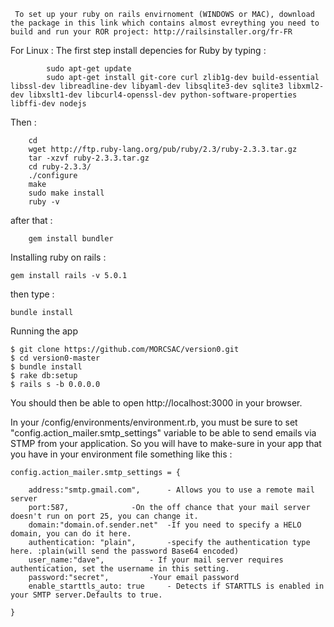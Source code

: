      To set up your ruby on rails envirnoment (WINDOWS or MAC), download the package in this link which contains almost evreything you need to build and run your ROR project: http://railsinstaller.org/fr-FR

For Linux : 
  The first step install depencies for Ruby by typing : 
  
			sudo apt-get update
			sudo apt-get install git-core curl zlib1g-dev build-essential libssl-dev libreadline-dev libyaml-dev libsqlite3-dev sqlite3 libxml2-dev libxslt1-dev libcurl4-openssl-dev python-software-properties libffi-dev nodejs
  Then : 
  
		cd
		wget http://ftp.ruby-lang.org/pub/ruby/2.3/ruby-2.3.3.tar.gz
		tar -xzvf ruby-2.3.3.tar.gz
		cd ruby-2.3.3/
		./configure
		make
		sudo make install
		ruby -v
	
after that :
	
		gem install bundler
	
	
Installing ruby on rails : 

	gem install rails -v 5.0.1
	
then type : 

	bundle install 


Running the app

	$ git clone https://github.com/MORCSAC/version0.git
	$ cd version0-master
	$ bundle install
	$ rake db:setup
	$ rails s -b 0.0.0.0

You should then be able to open http://localhost:3000 in your browser.


In your /config/environments/environment.rb, you must be sure to set "config.action_mailer.smtp_settings" variable to be able to send emails via STMP from your application.
So you will have to make-sure in your app that you have in your environment file  something like this :

	config.action_mailer.smtp_settings = {
	
      	address:"smtp.gmail.com",      - Allows you to use a remote mail server
    	port:587,		       -On the off chance that your mail server doesn't run on port 25, you can change it.
    	domain:"domain.of.sender.net"  -If you need to specify a HELO domain, you can do it here.
    	authentication: "plain",       -specify the authentication type here. :plain(will send the password Base64 encoded)
    	user_name:"dave",	       - If your mail server requires authentication, set the username in this setting.
    	password:"secret", 	       -Your email password
    	enable_starttls_auto: true     - Detects if STARTTLS is enabled in your SMTP server.Defaults to true.
	
	}


